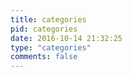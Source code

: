 ```yaml
---
title: categories
pid: categories
date: 2016-10-14 21:32:25
type: "categories"
comments: false
---
```


